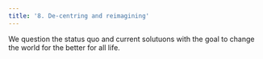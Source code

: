 ```yaml
---
title: '8. De-centring and reimagining'
---
```


We question the status quo and current solutuons with the goal to change the world for the better for all life.
